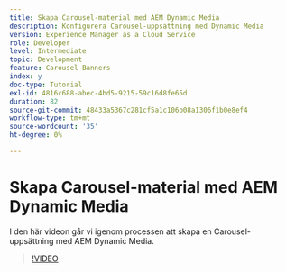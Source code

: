 ```yaml
---
title: Skapa Carousel-material med AEM Dynamic Media
description: Konfigurera Carousel-uppsättning med Dynamic Media
version: Experience Manager as a Cloud Service
role: Developer
level: Intermediate
topic: Development
feature: Carousel Banners
index: y
doc-type: Tutorial
exl-id: 4816c688-abec-4bd5-9215-59c16d8fe65d
duration: 82
source-git-commit: 48433a5367c281cf5a1c106b08a1306f1b0e8ef4
workflow-type: tm+mt
source-wordcount: '35'
ht-degree: 0%

---
```


# Skapa Carousel-material med AEM Dynamic Media

I den här videon går vi igenom processen att skapa en Carousel-uppsättning med AEM Dynamic Media.

>[!VIDEO](https://video.tv.adobe.com/v/335380?quality=12&learn=on)
